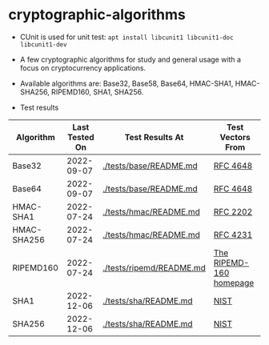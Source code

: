 # cryptographic-algorithms

* CUnit is used for unit test: `apt install libcunit1 libcunit1-doc libcunit1-dev`

* A few cryptographic algorithms for study and general usage with a focus on cryptocurrency applications.

* Available algorithms are: Base32, Base58, Base64, HMAC-SHA1, HMAC-SHA256, RIPEMD160, SHA1, SHA256.

* Test results

| Algorithm     | Last Tested On  | Test Results At|Test Vectors From|
| ------------- | -------------   | ------------- |------------- |
| Base32        | 2022-09-07      | [./tests/base/README.md](./tests/base/README.md)     | [RFC 4648](https://datatracker.ietf.org/doc/html/rfc4648#section-10)|
| Base64        | 2022-09-07      | [./tests/base/README.md](./tests/base/README.md)     | [RFC 4648](https://datatracker.ietf.org/doc/html/rfc4648#section-10)|
| HMAC-SHA1     | 2022-07-24      | [./tests/hmac/README.md](./tests/hmac/README.md)     | [RFC 2202](https://datatracker.ietf.org/doc/html/rfc2202)|
| HMAC-SHA256   | 2022-07-24      | [./tests/hmac/README.md](./tests/hmac/README.md)     | [RFC 4231](https://datatracker.ietf.org/doc/html/rfc4231)|
| RIPEMD160     | 2022-07-24      | [./tests/ripemd/README.md](./tests/ripemd/README.md) | [The RIPEMD-160 homepage](https://homes.esat.kuleuven.be/~bosselae/ripemd160.html)|
| SHA1          | 2022-12-06      | [./tests/sha/README.md](./tests/sha/test.output)     | [NIST](https://csrc.nist.gov/Projects/Cryptographic-Algorithm-Validation-Program/Secure-Hashing)|
| SHA256        | 2022-12-06      | [./tests/sha/README.md](./tests/sha/test.output)     | [NIST](https://csrc.nist.gov/Projects/Cryptographic-Algorithm-Validation-Program/Secure-Hashing)|

